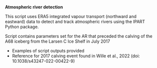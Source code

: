 **Atmospheric river detection**

This script uses ERA5 integrated vapour transport (northward and eastward) data to detect and track atmospheric rivers using the IPART Python package.

Script contains parameters set for the AR that preceded the calving of the A68 iceberg from the Larsen C Ice Shelf in July 2017
- Examples of script outputs provided
- Reference for 2017 calving event found in Wille et al., 2022 (doi: 10.1038/s43247-022-00422-9)
